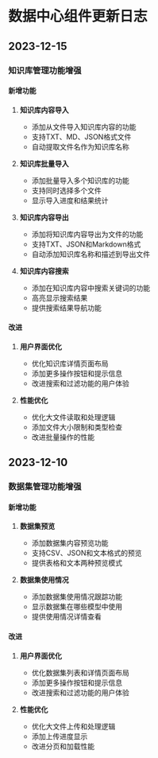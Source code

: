 # 数据中心组件更新日志

## 2023-12-15

### 知识库管理功能增强

#### 新增功能

1. **知识库内容导入**
   - 添加从文件导入知识库内容的功能
   - 支持TXT、MD、JSON格式文件
   - 自动提取文件名作为知识库名称

2. **知识库批量导入**
   - 添加批量导入多个知识库的功能
   - 支持同时选择多个文件
   - 显示导入进度和结果统计

3. **知识库内容导出**
   - 添加将知识库内容导出为文件的功能
   - 支持TXT、JSON和Markdown格式
   - 自动添加知识库名称和描述到导出文件

4. **知识库内容搜索**
   - 添加在知识库内容中搜索关键词的功能
   - 高亮显示搜索结果
   - 提供搜索结果导航功能

#### 改进

1. **用户界面优化**
   - 优化知识库详情页面布局
   - 添加更多操作按钮和提示信息
   - 改进搜索和过滤功能的用户体验

2. **性能优化**
   - 优化大文件读取和处理逻辑
   - 添加文件大小限制和类型检查
   - 改进批量操作的性能

## 2023-12-10

### 数据集管理功能增强

#### 新增功能

1. **数据集预览**
   - 添加数据集内容预览功能
   - 支持CSV、JSON和文本格式的预览
   - 提供表格和文本两种预览模式

2. **数据集使用情况**
   - 添加数据集使用情况跟踪功能
   - 显示数据集在哪些模型中使用
   - 提供使用情况详情查看

#### 改进

1. **用户界面优化**
   - 优化数据集列表和详情页面布局
   - 添加更多操作按钮和提示信息
   - 改进搜索和过滤功能的用户体验

2. **性能优化**
   - 优化大文件上传和处理逻辑
   - 添加上传进度显示
   - 改进分页和加载性能 